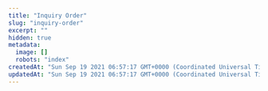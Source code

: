 ```yaml
---
title: "Inquiry Order"
slug: "inquiry-order"
excerpt: ""
hidden: true
metadata: 
  image: []
  robots: "index"
createdAt: "Sun Sep 19 2021 06:57:17 GMT+0000 (Coordinated Universal Time)"
updatedAt: "Sun Sep 19 2021 06:57:17 GMT+0000 (Coordinated Universal Time)"
---
```

